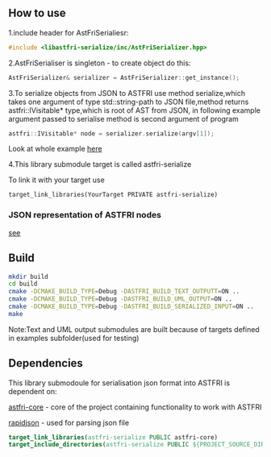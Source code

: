 ## How to use 
1.include header for AstFriSerialiesr: 
```cpp
#include <libastfri-serialize/inc/AstFriSerializer.hpp>
```
2.AstFriSerialiser is singleton - to create object do this:
```cpp
AstFriSerializer& serializer = AstFriSerializer::get_instance();
```
3.To serialize objects from JSON to ASTFRI use method serialize,which takes one argument of type std::string-path to JSON file,method returns astfri::IVisitable* type,which is root of AST from JSON,
in following example argument passed to serialise method is second argument of program
```cpp
astfri::IVisitable* node = serializer.serialize(argv[1]);
```
Look at whole example [here](https://github.com/kifriosse/astfri/blob/dev-jm/libastfri-serialize/examples/TestWithTextOutput.cpp)

4.This library submodule target is called astfri-serialize 

 To link it with your target use 
 ```text
target_link_libraries(YourTarget PRIVATE astfri-serialize)
 ```

### JSON representation of ASTFRI nodes
[see](https://github.com/kifriosse/astfri/blob/dev-jm/libastfri-serialize/docs/Template-JSON-representation-of-ASTFRI-nodes.txt)


## Build
 
```bash
mkdir build
cd build
cmake -DCMAKE_BUILD_TYPE=Debug -DASTFRI_BUILD_TEXT_OUTPUTT=ON ..
cmake -DCMAKE_BUILD_TYPE=Debug -DASTFRI_BUILD_UML_OUTPUT=ON ..
cmake -DCMAKE_BUILD_TYPE=Debug -DASTFRI_BUILD_SERIALIZED_INPUT=ON ..
make
```
Note:Text and UML output submodules are built because of targets defined in examples subfolder(used for testing) 


## Dependencies
This library submodoule for serialisation json format into ASTFRI is dependent on:

[astfri-core](https://github.com/kifriosse/astfri/tree/main/libastfri) - core of the project containing functionality to work with ASTFRI 

[rapidjson](https://github.com/Tencent/rapidjson) - used for parsing json file

```cmake
target_link_libraries(astfri-serialize PUBLIC astfri-core)
target_include_directories(astfri-serialize PUBLIC ${PROJECT_SOURCE_DIR}/lib)
```



